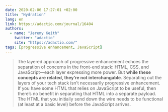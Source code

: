 ```yaml
---
date: 2020-02-06 17:27:01 +02:00
title: "Hydration"
lang: en
link: https://adactio.com/journal/16404
authors:
  - name: "Jeremy Keith"
    twitter: "adactio"
    site: "https://adactio.com/"
tags: [progressive enhancement, JavaScript]
---
```


> The layered approach of progressive enhancement echoes the separation of concerns in the front-end stack: HTML, CSS, and JavaScript—each layer expressing more power. But **while these concepts are related, they’re not interchangable**. Separating out the layers of your tech stack isn’t necessarily progressive enhancement. If you have some HTML that relies on JavaScript to be useful, then there’s no benefit in separating that HTML into a separate payload. The HTML that you initially send down the wire needs to be functional (at least at a basic level) before the JavaScript arrives.